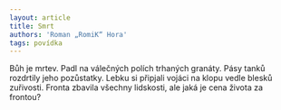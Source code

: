 ```yaml
---
layout: article
title: Smrt
authors: 'Roman „RomiK“ Hora'
tags: povídka
---
```


Bůh je mrtev. Padl na válečných polích trhaných granáty. Pásy tanků rozdrtily jeho pozůstatky. Lebku si připjali vojáci na klopu vedle blesků zuřivosti. Fronta zbavila všechny lidskosti, ale jaká je cena života za frontou?
